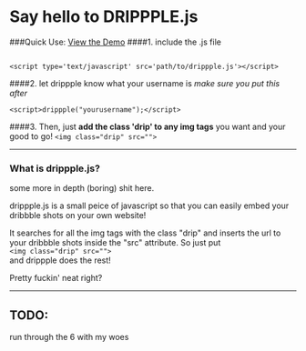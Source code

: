 <h1>Say hello to DRIPPPLE.js</h1>

###Quick Use:
<a href="http://brandonmowat.github.io/drippple.js/">View the Demo</a>
####1. include the .js file
<pre><code>
&lt;script type='text/javascript' src='path/to/drippple.js'&gt;&lt;/script&gt;
</code></pre>
####2. let drippple know what your username is
*make sure you put this after*
<pre><code>&lt;script&gt;drippple("yourusername");&lt;/script&gt;
</code></pre>
<p></p>
####3. Then, just <strong>add the class 'drip' to any img tags</strong> you want and your good to go!
<code>&lt;img class="drip" src=""&gt;</code>

<hr></hr>

<h3>What is drippple.js?</h3>
<p>some more in depth (boring) shit here.</p>
<p>drippple.js is a small peice of javascript so that you can easily embed your dribbble shots on your own website!</p>
<p>It searches for all the img tags with the class "drip" and inserts the url to your dribbble shots inside the "src" attribute. So just put </br><code>&lt;img class="drip" src=""&gt;</code></br> and drippple does the rest!</p>
<p>Pretty fuckin' neat right?</p>

<hr></hr>

<h2>TODO:</h2>
run through the 6 with my woes
